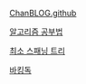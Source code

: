 <p><a href="https://chanhuiseok.github.io/categories/algorithm/">ChanBLOG.github</a></p>
<p><a href="https://qkqhxla1.tistory.com/990">알고리즘 공부법</a></p>
<p><a href="https://www.crocus.co.kr/733">최소 스패닝 트리</a></p>
<p><a href="https://blog.encrypted.gg/category/%EA%B0%95%EC%A2%8C/%EC%8B%A4%EC%A0%84%20%EC%95%8C%EA%B3%A0%EB%A6%AC%EC%A6%98">바킹독</a></p>
